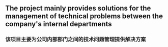 ## The project mainly provides solutions for the management of technical problems between the company's internal departments

### 该项目主要为公司内部部门之间的技术问题管理提供解决方案
